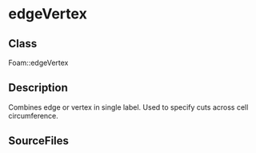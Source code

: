 # edgeVertex 
## Class
Foam::edgeVertex

## Description
Combines edge or vertex in single label. Used to specify cuts across
cell circumference.

## SourceFiles

